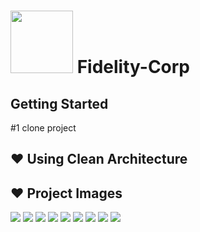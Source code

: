# <img src="https://user-images.githubusercontent.com/48072325/100456365-877e7d80-30c0-11eb-8582-843a40ec9f0c.png" weight="50" height="100" > Fidelity-Corp
##  Getting Started

#1 clone project 

## :heart: Using Clean Architecture
## :heart: Project Images

<img src="https://user-images.githubusercontent.com/48072325/100456514-cad8ec00-30c0-11eb-98dc-9c57a5321d00.PNG" >
<img src="https://user-images.githubusercontent.com/48072325/100457111-bd703180-30c1-11eb-86cd-4ef7e73fd6c8.PNG">
<img src="https://user-images.githubusercontent.com/48072325/100457240-f90afb80-30c1-11eb-973f-ca521f6d7135.PNG">
<img src="https://user-images.githubusercontent.com/48072325/100457244-fad4bf00-30c1-11eb-9f12-d36416f9b1a5.PNG">
<img src="https://user-images.githubusercontent.com/48072325/100457247-fc9e8280-30c1-11eb-9fb8-c8bcdfdf6f67.PNG">
<img src="https://user-images.githubusercontent.com/48072325/100457248-fdcfaf80-30c1-11eb-9369-9c17ab6a3035.PNG">
<img src="https://user-images.githubusercontent.com/48072325/100457250-fe684600-30c1-11eb-9d25-d44904763242.PNG">
<img src="https://user-images.githubusercontent.com/48072325/100457253-ff997300-30c1-11eb-980e-58ee89c7ecc4.PNG">
<img src="https://user-images.githubusercontent.com/48072325/100457256-00320980-30c2-11eb-9db9-27f1c6edda3f.PNG">



